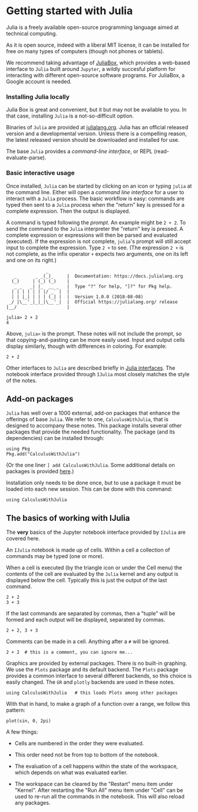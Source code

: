 # Getting started with Julia

Julia is a freely available open-source programming language aimed at technical computing.

As it is open source, indeed with a liberal MIT license, it can be
installed for free on many types of computers (though not phones or
tablets).


We recommend taking advantage of
[JuliaBox](https://juliabox.com), which  provides a web-based interface to `Julia`
built around `Jupyter`, a wildly succesful platform for interacting
with different open-source software programs. For JuliaBox, a Google account is needed.


### Installing Julia locally

Julia Box is great and convenient, but it but may not be available to
you. In that case, installing `Julia` is a not-so-difficult option.


Binaries of `Julia` are provided at
[julialang.org](http://julialang.org/downloads/). Julia has an
official released version and a developmental version. Unless there is
a compelling reason, the latest released version should be downloaded
and installed for use.

The base `Julia` provides a *command-line interface*, or REPL
(read-evaluate-parse).

### Basic interactive usage

Once installed, `Julia` can be started by clicking on an icon or
typing `julia` at the command line. Either will open a *command line
interface* for a user to interact with a `Julia` process. The basic
workflow is easy: commands are typed then sent to a `Julia` process
when the "return" key is pressed for a complete expression. Then the
output is displayed.


A command is typed following the *prompt*. An example might be `2 + 2`. To send the command to the `Julia` interpreter the "return" key is pressed. A complete expression or expressions will then be parsed and evaluated (executed). If the expression is not complete, `julia`'s prompt will still accept input to complete the expression. Type `2 +` to see. (The expression `2 +` is not complete, as the infix operator `+` expects two arguments, one on its left and one on its right.)

```verbatim
               _
   _       _ _(_)_     |  Documentation: https://docs.julialang.org
  (_)     | (_) (_)    |
   _ _   _| |_  __ _   |  Type "?" for help, "]?" for Pkg help.
  | | | | | | |/ _` |  |
  | | |_| | | | (_| |  |  Version 1.0.0 (2018-08-08)
 _/ |\__'_|_|_|\__'_|  |  Official https://julialang.org/ release
|__/                   |

julia> 2 + 2
4
```


Above, `julia>` is the prompt.  These notes will not include the
prompt, so that copying-and-pasting can be more easily used. Input and
output cells display similarly, though with differences in
coloring. For example:

```
2 + 2
```

Other interfaces to `Julia` are described briefly in  [Julia interfaces](./julia_interfaces.html). The notebook interface provided through `IJulia` most closely matches the style of the notes.



## Add-on packages

`Julia` has well over a 1000 external, add-on packages that enhance the
offerings of base `Julia`. We refer to one, `CalculusWithJulia`, that is designed to accompany these notes. This package installs several other packages that provide the needed functionality. The package (and its dependencies) can be installed through:


```verbatim
using Pkg
Pkg.add("CalculusWithJulia")
```

(Or the one liner `] add CalculusWithJulia`. Some additional details on packages is provided [here](./calculus_with_julia.html).)

Installation only needs to be done once, but to use a package it must be loaded into each new session. This can be done with this command:

```
using CalculusWithJulia
```



## The basics of working with IJulia

The **very** basics of the Jupyter notebook interface provided by `IJulia` are covered here.

An `IJulia` notebook is made up of cells. Within a cell a collection of commands may be typed (one or more).

When a cell is executed (by the triangle icon or under the Cell menu) the contents of the cell are evaluated by the `Julia` kernel and any output is displayed below the cell. Typically this is just the output of the last command.

```
2 + 2
3 + 3
```


If the last commands are separated by commas, then a "tuple" will be formed and each output will be displayed, separated by commas.

```
2 + 2, 3 + 3
```

Comments can be made in a cell. Anything after a `#` will be ignored.

```
2 + 2  # this is a comment, you can ignore me...
```

Graphics are provided by external packages. There is no built-in
graphing. We use the `Plots` package and its default backend. The
`Plots` package provides a common interface to several different
backends, so this choice is easily changed. The `GR` and
`plotly` backends are used in these notes.


```
using CalculusWithJulia   # this loads Plots among other packages
```

With that in hand, to make a graph of a function over a range, we follow this pattern:

```
plot(sin, 0, 2pi)
```

A few things:

* Cells are numbered in the order they were evaluated.

* This order need not be from top to bottom of the notebook.

* The evaluation of a cell happens within the state of the workspace,
  which depends on what was evaluated earlier.

* The workspace can be cleared by the "Restart" menu item under
  "Kernel". After restarting the "Run All" menu item under "Cell" can
  be used to re-run all the commands in the notebook. This will also
  reload any packages.
